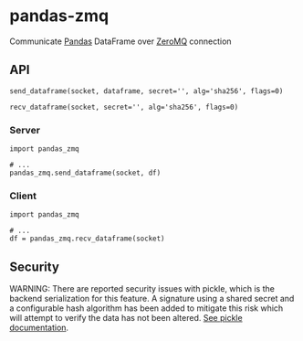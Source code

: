 # pandas-zmq

Communicate [Pandas](https://pypi.org/project/pandas/) DataFrame over [ZeroMQ](https://pypi.org/project/pyzmq/) connection

## API

```
send_dataframe(socket, dataframe, secret='', alg='sha256', flags=0)
```

```
recv_dataframe(socket, secret='', alg='sha256', flags=0)
```

### Server

```
import pandas_zmq

# ...
pandas_zmq.send_dataframe(socket, df)
```


### Client

```
import pandas_zmq

# ...
df = pandas_zmq.recv_dataframe(socket)
```


## Security

WARNING: There are reported security issues with pickle, which is the backend serialization for this feature. A signature using a shared secret and a configurable hash algorithm has been added to mitigate this risk which will attempt to verify the data has not been altered. [See pickle documentation](https://docs.python.org/3/library/pickle.html).
